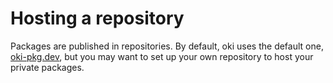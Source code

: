 # Hosting a repository

Packages are published in repositories.
By default, oki uses the default one, [oki-pkg.dev](https://oki-pkg.dev), but you may want to set up your own repository to host your private packages.
